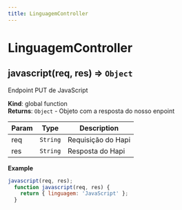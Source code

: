 ```yaml
---
title: LinguagemController
---
```


# LinguagemController

<a name="javascript"></a>

## javascript(req, res) ⇒ <code>Object</code>
Endpoint PUT de JavaScript

**Kind**: global function  
**Returns**: <code>Object</code> - Objeto com a resposta do nosso enpoint  

| Param | Type | Description |
| --- | --- | --- |
| req | <code>String</code> | Requisição do Hapi |
| res | <code>String</code> | Resposta do Hapi |

**Example**  
```js
javascript(req, res);
  function javascript(req, res) {
    return { linguagem: 'JavaScript' };
  }
```

